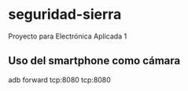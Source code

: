 # seguridad-sierra
Proyecto para Electrónica Aplicada 1

## Uso del smartphone como cámara
adb forward tcp:8080 tcp:8080
